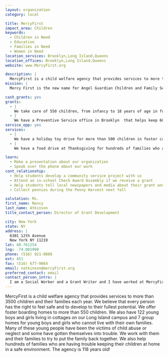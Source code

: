 ```yaml
---
layout: organization
category: local

title: MercyFirst
impact_area: Children
keywords: 
  - Children in Need
  - Education
  - Families in Need
  - Women in Need
location_services: Brooklyn,Long Island,Queens
location_offices: Brooklyn,Long Island,Queens
website: www.MercyFirst.org

description: |
  MercyFirst is a child welfare agency that provides services to more than 3500 children and their families each year.  We believe that every person has the right to feel safe and to develop to their fullest potential.  We offer foster boarding homes to more than 550 children.  We also have 122 young boys and girls living in cottages on our Long Island campus and 7 group homes for young boys and girls who cannot live with their own families.  Many of these young people have been the victims of child abuse or neglect and some have gotten themselves into trouble.  We work with them and their families to try to put the family back together.  We also help hundreds of families who are having trouble keeping their children at home in a safe environment.  The agency is 118 years old! 
mission: |
  Mercy First is the new name for Angel Guardian Children and Family Services. Our mission for 104 years has been to provide a community of care for children and families in crisis, for their dignity now and the promise of the future. WE are guided in this critical work by the philosophy that the family is the primary unit of society and that all children are entitled to love, safety and a permanent home. Mercy first works to strengthen families and to ensure that no child ever has to be alone, afraid or unloved.

cash_grants: yes
grants: 
  - |
    We take care of 550 children, from infancy to 18 years of age in foster homes throughout Brooklyn and Queens.  A grant of $500 would help us to pay for school supplies, toys, recreation and educational activities for these children.
  - |
    We have a Preventive Service office in Brooklyn  that helps keep 60 families each year, who are having problems, together.  We provide services so that the children in these families can stay at home and not have to move to a foster home.  A $400. grant for this program would be used to help these families provide properly for their children.  For example, it could be used to pay heating/electric bills, for emergency food, diapers, or for medicine etc.
service_opp: yes
services: 
  - |
    We have a holiday toy drive for more than 500 children in foster care in Brooklyn and Queens each year.
  - |
    We have a food drive at Thanksgiving for hundreds of families who are in need.

learn: 
  - Make a presentation about our organization
  - Speak over the phone about our work
cont_relationship: 
  - Help students develop a community service project with us
  - Attend an in-school Check Award Assembly if we receive a grant
  - Help students tell local newspapers and media about their grant and/or project with us
  - Collect pennies during the Penny Harvest next fall

salutation: Ms.
first_name: Nancy
last_name: Atkinson
title_contact_person: Director of Grant Development

city: New York
state: NY
address: |
  6301 12th Avenue  
  New York NY 11219
lat: 40.761254
lng: -74.001998
phone: (516) 921-0808
ext: 451
fax: (516) 677-9064
email: natkinson@mercyFirst.org
preferred_contact: email
contact_person_intro: |
  I am a Social Worker and a Grant Writer and I have worked at MercyFirst for more than 33 years.  I completed an application for a school a few years ago and we were awarded a grant to help a seriously disabled young foster child who needed a special bed.  Our children need so much help and it is great to know that so many children in New York City are willing to help them.
---
```

MercyFirst is a child welfare agency that provides services to more than 3500 children and their families each year.  We believe that every person has the right to feel safe and to develop to their fullest potential.  We offer foster boarding homes to more than 550 children.  We also have 122 young boys and girls living in cottages on our Long Island campus and 7 group homes for young boys and girls who cannot live with their own families.  Many of these young people have been the victims of child abuse or neglect and some have gotten themselves into trouble.  We work with them and their families to try to put the family back together.  We also help hundreds of families who are having trouble keeping their children at home in a safe environment.  The agency is 118 years old! 